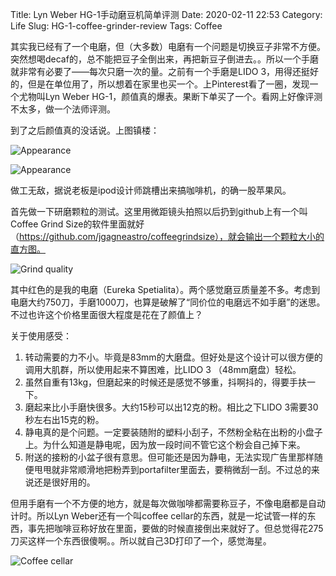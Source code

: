 Title: Lyn Weber HG-1手动磨豆机简单评测
Date: 2020-02-11 22:53
Category: Life
Slug: HG-1-coffee-grinder-review
Tags: Coffee

其实我已经有了一个电磨，但（大多数）电磨有一个问题是切换豆子非常不方便。突然想喝decaf的，总不能把豆子全倒出来，再把新豆子倒进去。。所以一个手磨就非常有必要了——每次只磨一次的量。之前有一个手磨是LIDO 3，用得还挺好的，但是在单位用了，所以想着在家里也买一个。上Pinterest看了一圈，发现一个尤物叫Lyn Weber HG-1，颜值真的爆表。果断下单买了一个。看网上好像评测不太多，做一个法师评测。

到了之后颜值真的没话说。上图镇楼：

![Appearance](/images/hg1-1.jpg)

![Appearance](/images/hg1-2.jpg)

做工无敌，据说老板是ipod设计师跳槽出来搞咖啡机，的确一股苹果风。

首先做一下研磨颗粒的测试。这里用微距镜头拍照以后扔到github上有一个叫Coffee Grind Size的软件里面就好（https://github.com/jgagneastro/coffeegrindsize），就会输出一个颗粒大小的直方图。

![Grind quality](/images/hg1-quality.png)

其中红色的是我的电磨（Eureka Spetialita）。两个感觉磨豆质量差不多。考虑到电磨大约750刀，手磨1000刀，也算是破解了“同价位的电磨远不如手磨”的迷思。不过也许这个价格里面很大程度是花在了颜值上？

关于使用感受：

1. 转动需要的力不小。毕竟是83mm的大磨盘。但好处是这个设计可以很方便的调用大肌群，所以使用起来不算困难，比LIDO 3 （48mm磨盘）轻松。
2. 虽然自重有13kg，但磨起来的时候还是感觉不够重，抖啊抖的，得要手扶一下。
3. 磨起来比小手磨快很多。大约15秒可以出12克的粉。相比之下LIDO 3需要30秒左右出15克的粉。
4. 静电真的是个问题。一定要装随附的塑料小刮子，不然粉全粘在出粉的小盘子上。为什么知道是静电呢，因为放一段时间不管它这个粉会自己掉下来。
5. 附送的接粉的小盆子很有意思。但可能还是因为静电，无法实现广告里那样随便甩甩就非常顺滑地把粉弄到portafilter里面去，要稍微刮一刮。不过总的来说还是很好用的。

但用手磨有一个不方便的地方，就是每次做咖啡都需要称豆子，不像电磨都是自动计时。所以Lyn Weber还有一个叫coffee cellar的东西，就是一坨试管一样的东西，事先把咖啡豆称好放在里面，要做的时候直接倒出来就好了。但总觉得花275刀买这样一个东西很傻啊。。所以就自己3D打印了一个，感觉海星。

![Coffee cellar](/images/hg1-cellar.jpg)